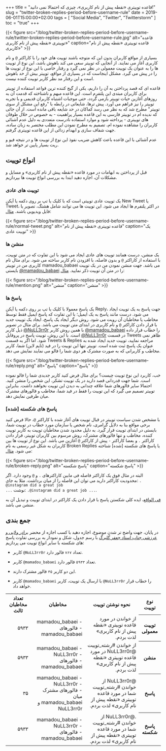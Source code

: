 +++
title = "قاعده توییتری «نقطه پیش از نام کاربری»، چیزی که احتمالا نمی دانید!"
slug = "twitter-broken-replies-period-before-username-rule"
date = 2019-06-01T15:00:00+02:00
tags = [ "Social Media", "Twitter", "Twitterstorm" ]
toc = "true"
+++

{{< figure src="/blog/twitter-broken-replies-period-before-username-rule/twitter-broken-replies-period-before-username-rule.jpg" alt="قاعده توییتری «نقطه پیش از نام کاربری»" caption="قاعده توییتری «نقطه پیش از نام کاربری»" >}}

بسیاری از مواقع کاربران بدون این که متوجه باشند توییت های خود را با کاراکتر <code>@</code> و نام کاربری آغاز می نمایند. از آنجایی که توییتر سعی می کند باهوش باشد، این نوع از توییت ها را به عنوان یک توییت معمولی در نظر نمی گیرد و رفتار خاصی با این نوع از توییت ها را در پیش می گیرد. مشکل اینجاست که در بسیاری از مواقع، توییتر بیش از حد باهوش است و این رفتار مد نظر کاربر توییت کننده نیست.

قاعده ای که قصد پرداختن به آن را داریم، یکی از گیج کننده ترین قواعد استفاده از توییتر برای کاربران مبتدی این پلتفرم است. این قاعده مبهم و ناشناخته که قدمت آن به روزهای آغازین حیات توییتر بازمی گردد، حتی موجبات اشتباه کاربران قدیمی و با تجربه توییتر را نیز فراهم می آورد. پیش ترها، شایعاتی در رابطه با "رفع این مشکل از سوی توییتر" مطرح شد که به نظر می رسد کماکان در حد شایعه باقی مانده است. از آن جائی که ندیده ام در توییتر فارسی به این قاعده بسیار پراهمیت - به خصوص در خلال طوفان های توییتری - پرداخته شود و موارد استفاده نادرست متعددی به دلیل عدم آشنائی کاربران را مشاهده نموده ام، تصمیم به مطرح نمودن این مطلب مختصر به زبان ساده، جهت شفاف سازی و ابهدام زدائی از این قاعده توییتری گرفتم.

عدم آشنائی با این قاعده باعث کاهش ضریب نفوذ این نوع از توییت ها و در نتیجه فیو و ریت بسیار پایین تر خواهد شد.

<!--more-->

## انواع توییت

قبل از پرداختن به ابهامات در مورد قاعده «نقطه پیش از نام کاربری» و مسایل و مشکلات آن، اجازه دهید ابتدا به بررسی انواع توییت ها بپردازیم.

### توییت های عادی

یک توییت عادی توییتی است که با کلیک یا تپ بر روی دکمه یا آیکن New Tweet یا Tweet، در اکثر پلتفرم ها ایجاد می شود. این توییت ها می توانند شامل هشتگ، تصویر یا فایل ویدیویی باشند. [مثال](https://twitter.com/mamadou_babaei/status/1118864969674760192):

{{< figure src="/blog/twitter-broken-replies-period-before-username-rule/normal-tweet.png" alt="قاعده توییتری «نقطه پیش از نام" caption="یک توییت عادی" >}}

### منشن ها

یک منشن، درست همانند توییت های عادی ایجاد می شود با این تفاوت که در متن توییت، با استفاده از کاراکتر <code>@</code> و بدون فاصله، با افزودن نام کاربر ساخته می شود. برای مثال نام کاربری من در توییتر mamadou_babaei می باشد. جهت منشن نمودن من در یک توییت بایستی [@mamadou_babaei](https://twitter.com/mamadou_babaei) را در متن آن توییت ذکر نمایید. [مثال](https://twitter.com/mamadou_babaei/status/1133771418943066112):

{{< figure src="/blog/twitter-broken-replies-period-before-username-rule/mention.png" alt="منشن" caption="منشن" >}}

### پاسخ ها

یک پاسخ معمولا با کلیک یا تپ بر روی دکمه یا آیکن Reply، جهت پاسخ به یک توییت ایجاد می شود. درست مانند پاسخ به یک ایمیل؛ با این تفاوت که پاسخ ایمیل فقط توسط مخاطب یا مخاطبان آن رویت می شود. روش دیگر ایجاد یک پاسخ، ایجاد یک توییت جدید با قرار دادن کاراکتر <code>@</code> و نام کاربری در ابتدای متن توییت می باشد. برای مثال در تصویر ذیل کاربر [@NuLL3rr0r](https://twitter.com/NuLL3rr0r) با همین روش کاربر [@mamadou_babaei](https://twitter.com/mamadou_babaei) را خطاب قرار داده است. با این روش، توییت پاسخ در پروفایل [@NuLL3rr0r](https://twitter.com/NuLL3rr0r) در قسمت Tweets ظاهر نمی شود. اما اگر به قسمت Tweets & Replies مراجعه نمایید، توییت جدید ایجاد شده به عنوان یک پاسخ ثبت شده است. توییتر تنها این توییت را در فید (تایم لاین) شما، کاربر مخاطب و کاربرانی که به صورت مشترک هر دوی شما را فالو می نمایند نمایش می دهد.

{{< figure src="/blog/twitter-broken-replies-period-before-username-rule/reply.png" alt="پاسخ" caption="پاسخ" >}}

خب، کاربرد این نوع توییت چیست؟ برای مثال فرض کنید کاربر جدیدی شما را فالو نموده است. شما جهت قدردانی قصد دارید در یک توییت تشکر، این شخص را منشن کنید. احتمالا سایر فالورهای شما علاقه چندانی به دیدن این توییت نخواهند داشت. بنابراین توییتر تصمیم می گیرد که این توییت را فقط در فید شما، مخاطب و فالورهای مشترک میان طرفین نمایش دهد.

### پاسخ های شکسته [شده]

با مشخص شدن سیاست توییتر در قبال توییت های آغاز شده با کاراکتر  <code>@</code>، حالا فرض کنید برخی مواقع بنا به دلایل گرامری، نام شخص یا سازمان مورد خطاب در توییت شما، بایستی در ابتدای توییت قرار گیرد. به دلیل محدود شدن مخاطبان توییت به کاربر توییت کننده، مخاطب و تنها فالورهای مشترک، روش مرسوم بین کاربران توییتر، قرار دادن کاراکتر <code>.</code> و بعضا کاراکتر <code>-</code> پیش از کاراکتر <code>@</code> آغازین می باشد. این نوع از توییت ها بین کاربران به شکل غیر رسمی به نام Broken Replies یا پاسخ های شکسته [شده] شناخته می شود. [مثال](https://twitter.com/mamadou_babaei/status/1118606151023779841):

{{< figure src="/blog/twitter-broken-replies-period-before-username-rule/broken-reply.png" alt="پاسخ شکسته" caption="پاسخ شکسته" >}}

البته در مثال فوق یک کاراکتر فاصله فی مابین کاراکترهای <code>.</code> و <code>@</code> وجود دارد. اگر محدودیت کاراکتر دارید می توان این فاصله را از میان برداشت. مثلا به جای: <code>. @instagram did a great job ...</code> نوشت: <code>.@instagram did a great job ...</code>.

[فی الواقع](https://twitter.com/hashtag/%D9%81%DB%8C_%D8%A7%D9%84%D9%88%D8%A7%D9%82%D8%B9?src=hash)، ایده کلی شکستن پاسخ با قرار دادن یک کاراکتر در ابتدای توییت و تبدیل آن به منشن می باشد.

## جمع بندی

در پایان، جهت واضح تر شدن موضوع، اجازه دهید با کسب اجازه از  محضر [برادر ولایی و عرزشی جناب استاد جعفر گلبرگ](https://web.archive.org/web/20190527090837/https://twitter.com/geoffgolberg/status/1132827559278841857) با رسم جدول، شکل و نمودار به بررسی تفاوت پاسخ های شکسته با سایر انواع توییت می پردازیم:

- کاربر <code>@NuLL3rr0r</code> تعداد <code>۷۶۷</code> فالور دارد.

- کاربر <code>@mamadou_babaei</code> تعداد <code>۵۹۳۳</code> فالور دارد.

- این دو کاربر <code>۳۵</code> فالور مشترک دارند.

- کاربر <code>@mamadou_babaei</code> با ارسال یک توییت، کاربر <code>@NuLL3rr0r</code> را خطاب قرار خواهد داد.


<div style="direction: rtl !important; font-size: 14px;">
    <table dir="rtl" class="table table-striped table-hover">
        <tr>
            <th valign="middle" style="text-align: center !important; vertical-align: middle;">
                نوع توییت
            </th>
            <th valign="middle" style="text-align: center !important; vertical-align: middle;">
                نحوه نوشتن توییت
            </th>
            <th valign="middle" style="text-align: center !important; vertical-align: middle;">
                مخاطبان
            </th>
            <th valign="middle" style="text-align: center !important; vertical-align: middle;">
                تعداد مخاطبان ثالث
            </th>
        </tr>
        <tr>
            <th valign="middle" style="text-align: center !important; vertical-align: middle;">
                توییت معمولی
            </th>
            <td style="text-align: right !important;">
                از خواندن در مورد قاعده توییتری «نقطه پیش از نام کاربری» لذت بردم.
            </td>
            <td style="text-align: right !important;">
                - mamadou_babaei
                <br />
                - فالورهای mamadou_babaei
            </td>
            <td style="text-align: right !important;">
                ۵۹۳۳
            </td>
        </tr>
        <tr>
            <th valign="middle" style="text-align: center !important; vertical-align: middle;">
                منشن
            </th>
            <td style="text-align: right !important;">
                 از خواندن #رشته_توییت @NuLL3rr0r در مورد قاعده توییتری «نقطه پیش از نام کاربری» لذت بردم.
            </td>
            <td style="text-align: right !important;">
                - mamadou_babaei
                <br />
                - NuLL3rr0r
                <br />
                - فالورهای mamadou_babaei
            </td>
            <td style="text-align: right !important;">
                ۵۹۳۳
            </td>
        </tr>
        <tr>
            <th valign="middle" style="text-align: center !important; vertical-align: middle;">
                پاسخ
            </th>
            <td style="text-align: right !important;">
                @NuLL3rr0r از خواندن #رشته_توییت شما در مورد قاعده توییتری «نقطه پیش از نام کاربری» لذت بردم.
            </td>
            <td style="text-align: right !important;">
                - mamadou_babaei
                <br />
                - NuLL3rr0r
                <br />
                - فالورهای مشترک میان mamadou_babaei و NuLL3rr0r
            </td>
            <td style="text-align: right !important;">
                ۳۵
            </td>
        </tr>
        <tr>
            <th valign="middle" style="text-align: center !important; vertical-align: middle;">
                پاسخ شکسته
            </th>
            <td style="text-align: right !important;">
                .@NuLL3rr0r از خواندن #رشته_توییت شما در مورد قاعده توییتری «نقطه پیش از نام کاربری» لذت بردم.
            </td>
            <td style="text-align: right !important;">
                - mamadou_babaei
                <br />
                - NuLL3rr0r
                <br />
                - فالورهای mamadou_babaei
            </td>
            <td style="text-align: right !important;">
                ۵۹۳۳
            </td>
        </tr>
    </table>
</div>
